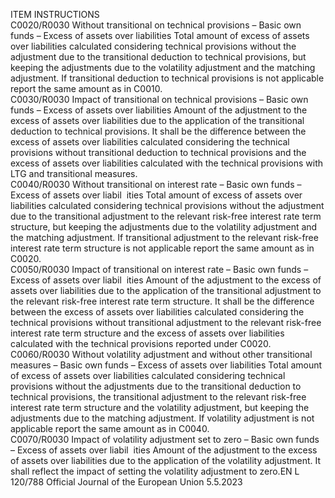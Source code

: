  
ITEM  INSTRUCTIONS  
C0020/R0030  Without transitional on 
technical provisions – Basic 
own funds – Excess of assets 
over liabilities  Total amount of excess of assets over liabilities calculated considering technical 
provisions without the adjustment due to the transitional deduction to technical 
provisions, but keeping the adjustments due to the volatility adjustment and the 
matching adjustment. 
If transitional deduction to technical provisions is not applicable report the same 
amount as in C0010.  
C0030/R0030  Impact of transitional on 
technical provisions – Basic 
own funds – Excess of assets 
over liabilities  Amount of the adjustment to the excess of assets over liabilities due to the 
application of the transitional deduction to technical provisions. 
It shall be the difference between the excess of assets over liabilities calculated 
considering the technical provisions without transitional deduction to technical 
provisions and the excess of assets over liabilities calculated with the technical 
provisions with LTG and transitional measures.  
C0040/R0030  Without transitional on 
interest rate – Basic own funds 
– Excess of assets over liabil ­
ities  Total amount of excess of assets over liabilities calculated considering technical 
provisions without the adjustment due to the transitional adjustment to the 
relevant risk-free interest rate term structure, but keeping the adjustments due 
to the volatility adjustment and the matching adjustment. 
If transitional adjustment to the relevant risk-free interest rate term structure is 
not applicable report the same amount as in C0020.  
C0050/R0030  Impact of transitional on 
interest rate – Basic own funds 
– Excess of assets over liabil ­
ities  Amount of the adjustment to the excess of assets over liabilities due to the 
application of the transitional adjustment to the relevant risk-free interest rate 
term structure. 
It shall be the difference between the excess of assets over liabilities calculated 
considering the technical provisions without transitional adjustment to the 
relevant risk-free interest rate term structure and the excess of assets over liabilities 
calculated with the technical provisions reported under C0020.  
C0060/R0030  Without volatility adjustment 
and without other transitional 
measures – Basic own funds – 
Excess of assets over liabilities  Total amount of excess of assets over liabilities calculated considering technical 
provisions without the adjustments due to the transitional deduction to technical 
provisions, the transitional adjustment to the relevant risk-free interest rate term 
structure and the volatility adjustment, but keeping the adjustments due to the 
matching adjustment. 
If volatility adjustment is not applicable report the same amount as in C0040.  
C0070/R0030  Impact of volatility adjustment 
set to zero – Basic own funds 
– Excess of assets over liabil ­
ities  Amount of the adjustment to the excess of assets over liabilities due to the 
application of the volatility adjustment. It shall reflect the impact of setting the 
volatility adjustment to zero.EN  L 120/788 Official Journal of the European Union 5.5.2023